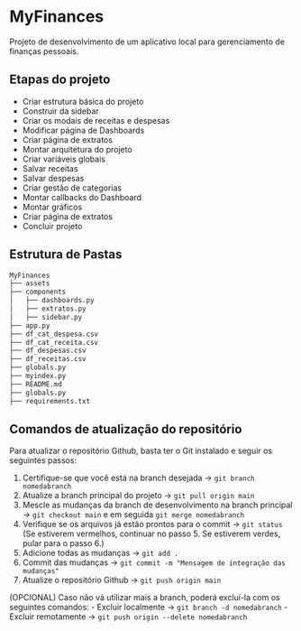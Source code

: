 # MyFinances

Projeto de desenvolvimento de um aplicativo local para gerenciamento de finanças pessoais.

## Etapas do projeto

* Criar estrutura básica do projeto
* Construir da sidebar
* Criar os modais de receitas e despesas
* Modificar página de Dashboards
* Criar página de extratos
* Montar arquitetura do projeto
* Criar variáveis globais
* Salvar receitas
* Salvar despesas
* Criar gestão de categorias
* Montar callbacks do Dashboard
* Montar gráficos
* Criar página de extratos
* Concluir projeto

## Estrutura de Pastas

```txt
MyFinances
├── assets
├── components
│   ├── dashboards.py
│   ├── extratos.py
│   ├── sidebar.py
├── app.py
├── df_cat_despesa.csv
├── df_cat_receita.csv
├── df_despesas.csv
├── df_receitas.csv
├── globals.py
├── myindex.py
├── README.md
├── globals.py
├── requirements.txt
```

## Comandos de atualização do repositório

Para atualizar o repositório Github, basta ter o Git instalado e seguir os seguintes passos:

  1. Certifique-se que você está na branch desejada -> `git branch nomedabranch`
  2. Atualize a branch principal do projeto -> `git pull origin main`
  3. Mescle as mudanças da branch de desenvolvimento na branch principal -> `git checkout main` e em seguida `git merge nomedabranch`
  4. Verifique se os arquivos já estão prontos para o commit -> `git status` (Se estiverem vermelhos, continuar no passo 5. Se estiverem verdes, pular para o passo 6.)
  5. Adicione todas as mudanças -> `git add .`
  6. Commit das mudanças -> `git commit -m "Mensagem de integração das mudanças"`
  7. Atualize o repositório Github -> `git push origin main`
  
  (OPCIONAL) Caso não vá utilizar mais a branch, poderá excluí-la com os seguintes comandos:
    - Excluir localmente -> `git branch -d nomedabranch`
    - Excluir remotamente -> `git push origin --delete nomedabranch`